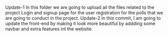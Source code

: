Update-1
In this folder we are going to upload all the files related to the project Login and signup page for the user registration for the polls that we are going to conduct in the project.
Update-2
In this commit, I am going to update the front-end by making it look more beautiful by addding some navbar and extra features int the website. 
